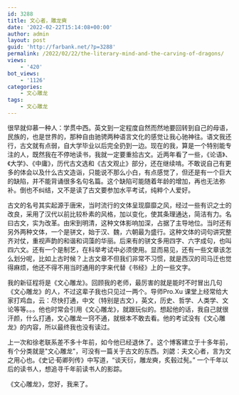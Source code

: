 ```yaml
---
id: 3288
title: 文心者，雕龙奭
date: '2022-02-22T15:14:08+00:00'
author: admin
layout: post
guid: 'http://farbank.net/?p=3288'
permalink: /2022/02/22/the-literary-mind-and-the-carving-of-dragons/
views:
    - '420'
bot_views:
    - '1126'
categories:
    - 文心雕龙
tags:
    - 文心雕龙
---
```


很早就仰慕一种人：学贯中西。英文到一定程度自然而然地要回转到自己的母语，民族的，也是世界的，那种自由驰骋两种语言文化的感觉让我心驰神往。语文我还行，古文就有点弱，自大学毕业以后完全扔到一边。现在的我，算是一个特别能专注的人，既然我在不停地读书，我就一定要重拾古文。近两年看了一些，《论语》、《大学》、《中庸》，历代古文选和《古文观止》部分，还在继续啃。不敢说自己有更多的体会以及什么古文造诣，只能说不那么小白，有点感觉了，但还是有一个巨大的缺陷，并不能背诵很多名句名篇。这个缺陷可能随着年龄的增加，再也无法弥补。倒也不纠结，又不是读了古文要参加水平考试，纯粹个人爱好。

古文的名号其实起源于唐宋，当时流行的文体呈现靡靡之风，经过一些有识之士的改良，采用了汉代以前比较朴素的风格，加以变化，使其条理通达，简洁有力。名曰古文，实为改革。由宋到明清，这种文体影响加深，占据了主导地位。当时还有另外两种文体，一个是骈文，始于汉、魏，六朝最为盛行。这种文体的词句讲究整齐对仗，重视声韵的和谐和词藻的华丽。后来有的骈文多用四字、六字成句，也叫四六文。还有一个是制艺，在科举考试中必须使用。显而易见，还有一些文章该怎么划分呢，比如上古时候？上古文章不但我们非常不习惯，就是西汉的司马迁也觉得麻烦，他还不得不用当时通用的字来代替《书经》上的一些文字。

我的新征程将是《文心雕龙》。回顾我的老师，最厉害的就是能时不时冒出几句《文心雕龙》的人，不过这辈子我也只见过一两个。导师Pro.Xu 课堂上经常给大家打鸡血，云：尽快打通，中文（特别是古文），英文，历史、哲学、人类学、文论等等。。。他也时常会引用《文心雕龙》，就跟玩似的。想起他的话，我自己就很汗颜，什么打通，文心雕龙一窍不通，就根本不敢去看。他的考试没有《文心雕龙》的内容，所以最终我也没有读过。

上一次和徐老联系差不多十年前，如今他已经退休了。这个博客建立于十多年前，有个分类就是"文心雕龙"，可没有一篇关于古文的东西。刘勰：夫文心者，言为文之用心也。《史记·荀卿列传》中写道，“谈天衍，雕龙奭，炙毂过髡。” 一个千年以后的读书人，想追寻千年前读书人的影踪。

《文心雕龙》，您好，我来了。
